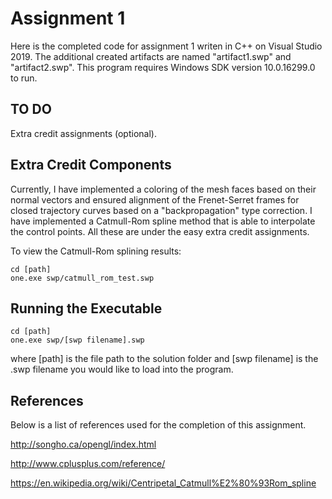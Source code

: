 # Assignment 1

Here is the completed code for assignment 1 writen in C++ on Visual Studio 2019. 
The additional created artifacts are named "artifact1.swp" and "artifact2.swp". 
This program requires Windows SDK version 10.0.16299.0 to run. 

## TO DO

Extra credit assignments (optional).

## Extra Credit Components

Currently, I have implemented a coloring of the mesh faces based on their normal vectors and ensured alignment of the Frenet-Serret frames for closed trajectory curves based on a "backpropagation" type correction. I have implemented a Catmull-Rom spline method that is able to interpolate the control points. All these are under the easy extra credit assignments.

To view the Catmull-Rom splining results:
```
cd [path]
one.exe swp/catmull_rom_test.swp
```

## Running the Executable

```
cd [path]
one.exe swp/[swp filename].swp
```

where [path] is the file path to the solution folder and [swp filename] is the .swp filename you would like to load into the program.

## References

Below is a list of references used for the completion of this assignment. 

http://songho.ca/opengl/index.html

http://www.cplusplus.com/reference/

https://en.wikipedia.org/wiki/Centripetal_Catmull%E2%80%93Rom_spline



